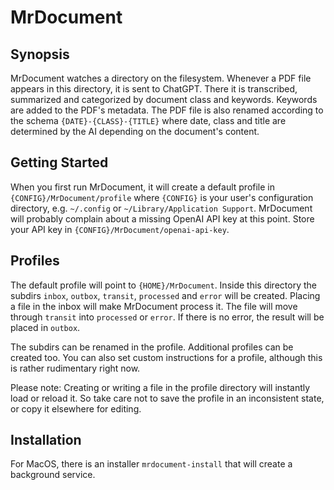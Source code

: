 # MrDocument

## Synopsis

MrDocument watches a directory on the filesystem.
Whenever a PDF file appears in this directory,
it is sent to ChatGPT.
There it is transcribed, summarized and categorized by document class and keywords.
Keywords are added to the PDF's metadata.
The PDF file is also renamed according to the schema `{DATE}-{CLASS}-{TITLE}`
where date, class and title are determined by the AI depending on the document's content.

## Getting Started

When you first run MrDocument, it will create a default profile in `{CONFIG}/MrDocument/profile`
where `{CONFIG}` is your user's configuration directory, e.g. `~/.config` or `~/Library/Application Support`.
MrDocument will probably complain about a missing OpenAI API key at this point.
Store your API key in `{CONFIG}/MrDocument/openai-api-key`.

## Profiles

The default profile will point to `{HOME}/MrDocument`.
Inside this directory the subdirs `inbox`, `outbox`, `transit`, `processed` and `error` will be created.
Placing a file in the inbox will make MrDocument process it.
The file will move through `transit` into `processed` or `error`.
If there is no error, the result will be placed in `outbox`.

The subdirs can be renamed in the profile.
Additional profiles can be created too.
You can also set custom instructions for a profile, although this is rather rudimentary right now.

Please note: Creating or writing a file in the profile directory will instantly load or reload it.
So take care not to save the profile in an inconsistent state,
or copy it elsewhere for editing.

## Installation

For MacOS, there is an installer `mrdocument-install` that will create a background service.
